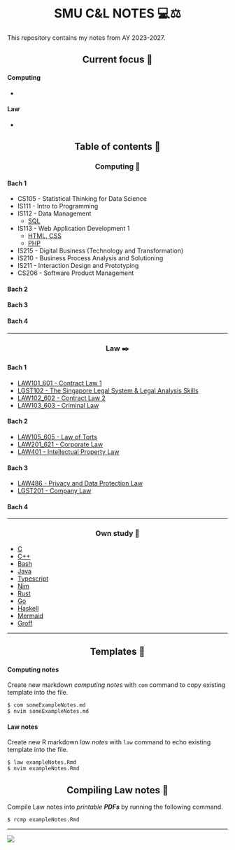 <h1 align="center">SMU C&L NOTES 💻⚖️</h1>

This repository contains my notes from AY 2023-2027.

<h2 align="center">Current focus 📌</h2>

#### Computing

*

#### Law

*

<h2 align="center">Table of contents 📑</h2>

<h3 align="center">Computing 💽</h3>

<h4>Bach 1</h4>

* CS105 - Statistical Thinking for Data Science
* IS111 - Intro to Programming
* IS112 - Data Management
  * [SQL](bach1/computing/)
* IS113 - Web Application Development 1
  * [HTML, CSS](bach1/computing)
  * [PHP](bach1/computing)
* IS215 - Digital Business (Technology and Transformation)
* IS210 - Business Process Analysis and Solutioning
* IS211 - Interaction Design and Prototyping
* CS206 - Software Product Management

<h4>Bach 2</h4>

<h4>Bach 3</h4>

<h4>Bach 4</h4>

---

<h3 align="center">Law ✒️</h3>

<h4>Bach 1</h4>

* [LAW101_601 - Contract Law 1](bach1/law)
* [LGST102 - The Singapore Legal System & Legal Analysis Skills](bach1/law)
* [LAW102_602 - Contract Law 2](bach1/law)
* [LAW103_603 - Criminal Law](bach1/law)

<h4>Bach 2</h4>

* [LAW105_605 - Law of Torts](bach2/law)
* [LAW201_621 - Corporate Law](bach2/law)
* [LAW401 - Intellectual Property Law](bach2/law)

<h4>Bach 3</h4>

* [LAW486 - Privacy and Data Protection Law](bach3/law)
* [LGST201 - Company Law](bach3/law)

<h4>Bach 4</h4>

---

<h3 align="center">Own study 🏣</h3>

* [C](ownstudy/)
* [C++](ownstudy/)
* [Bash](ownstudy/)
* [Java](ownstudy/)
* [Typescript](ownstudy/)
* [Nim](ownstudy/)
* [Rust](ownstudy/)
* [Go](ownstudy/)
* [Haskell](ownstudy/)
* [Mermaid](ownstudy/)
* [Groff](ownstudy/)

---

<h2 align="center">Templates 🥮</h2>

#### Computing notes

Create new markdown *computing notes* with `com` command to copy existing template into the file.

```console
$ com someExampleNotes.md
$ nvim someExampleNotes.md
```

#### Law notes

Create new R markdown *law notes* with `law` command to echo existing template into the file.

```console
$ law exampleNotes.Rmd
$ nvim exampleNotes.Rmd
```

<h2 align="center">Compiling Law notes 🎌</h2>

Compile Law notes into *printable **PDFs*** by running the following command.

```console
$ rcmp exampleNotes.Rmd
```

---

![](https://user-images.githubusercontent.com/117062305/230006500-b6b862da-7263-4012-88ec-8506328541a5.png)
